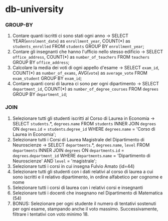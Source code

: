 # db-university 
### GROUP-BY
1. Contare quanti iscritti ci sono stati ogni anno -> SELECT YEAR(`enrolment_date`) as `enrollment_year`, COUNT(*) as `students_enrolled` FROM `students` GROUP BY `enrollment_year`;
2. Contare gli insegnanti che hanno l'ufficio nello stesso edificio -> SELECT `office_address`, COUNT(*) as `number_of_teachers` FROM `teachers` GROUP BY `office_address`;
3. Calcolare la media dei voti di ogni appello d'esame -> SELECT `exam_id`, COUNT(*) as `number_of_exams`, AVG(`vote`) as `average_vote` FROM `exam_student` GROUP BY `exam_id`;
4. Contare quanti corsi di laurea ci sono per ogni dipartimento -> SELECT `department_id`, COUNT(*) as `number_of_degree_courses` FROM `degrees` GROUP BY `department_id`;

### JOIN
1. Selezionare tutti gli studenti iscritti al Corso di Laurea in Economia -> SELECT `students`.*, `degrees`.`name` 
    FROM `students`
    INNER JOIN `degrees`
    ON `degrees`.`id` = `students`.`degree_id`
    WHERE `degrees`.`name` = 'Corso di Laurea in Economia';
2. Selezionare tutti i Corsi di Laurea Magistrale del Dipartimento di
Neuroscienze -> SELECT `departments`.*, `degrees`.`name`, `level` FROM `departments` INNER JOIN `degrees` ON `departments`.`id` = `degrees`.`department_id` WHERE `departments`.`name` = 'Dipartimento di Neuroscienze' AND `level` = 'magistrale';
3. Selezionare tutti i corsi in cui insegna Fulvio Amato (id=44)
4. Selezionare tutti gli studenti con i dati relativi al corso di laurea a cui
sono iscritti e il relativo dipartimento, in ordine alfabetico per cognome e
nome
5. Selezionare tutti i corsi di laurea con i relativi corsi e insegnanti
6. Selezionare tutti i docenti che insegnano nel Dipartimento di
Matematica (54)
7. BONUS: Selezionare per ogni studente il numero di tentativi sostenuti
per ogni esame, stampando anche il voto massimo. Successivamente,
filtrare i tentativi con voto minimo 18.
